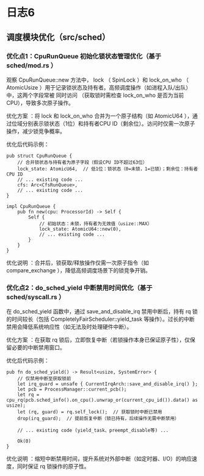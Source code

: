 # 日志6

## 调度模块优化（src/sched）

### 优化点1：CpuRunQueue 初始化锁状态管理优化（基于 sched/mod.rs ）

观察 CpuRunQueue::new 方法中， lock （ SpinLock ）和 lock_on_who （ AtomicUsize ）用于记录锁状态及持有者。高频调度操作（如进程入队/出队）中，这两个字段常被 同时访问 （获取锁时需检查 lock_on_who 是否为当前CPU），导致多次原子操作。 

优化方案 ：将 lock 和 lock_on_who 合并为一个原子结构（如 AtomicU64 ），通过位域分别表示锁状态（1位）和持有者CPU ID（剩余位）。访问时仅需一次原子操作，减少锁竞争概率。 

优化后代码示例：
~~~
pub struct CpuRunQueue {
    // 合并锁状态与持有者为原子字段（假设CPU ID不超过63位）
    lock_state: AtomicU64,  // 低1位：锁状态（0=未锁，1=已锁）；剩余位：持有者CPU ID
    // ... existing code ...
    cfs: Arc<CfsRunQueue>,
    // ... existing code ...
}

impl CpuRunQueue {
    pub fn new(cpu: ProcessorId) -> Self {
        Self {
            // 初始状态：未锁，持有者为无效值（usize::MAX）
            lock_state: AtomicU64::new(0),
            // ... existing code ...
        }
    }
}
~~~
优化说明 ：合并后，锁获取/释放操作仅需一次原子指令（如 compare_exchange ），降低高频调度场景下的锁竞争开销。

### 优化点2：do_sched_yield 中断禁用时间优化（基于 sched/syscall.rs ）

在 do_sched_yield 函数中，通过 save_and_disable_irq 禁用中断后，持有 rq 锁的时间较长（包括 CompletelyFairScheduler::yield_task 等操作）。过长的中断禁用会降低系统响应性（如无法及时处理硬件中断）。 

优化方案 ：在获取 rq 锁后，立即恢复中断（若锁操作本身已保证原子性），仅保留必要的中断禁用窗口。 

优化后代码示例：
~~~
pub fn do_sched_yield() -> Result<usize, SystemError> {
    // 仅禁用中断至获取锁前
    let irq_guard = unsafe { CurrentIrqArch::save_and_disable_irq() };
    let pcb = ProcessManager::current_pcb();
    let rq = cpu_rq(pcb.sched_info().on_cpu().unwrap_or(current_cpu_id()).data() as usize);
    let (rq, guard) = rq.self_lock();  // 获取锁时中断已禁用
    drop(irq_guard);  // 提前恢复中断（锁已持有，后续操作无需中断禁用）

    // ... existing code (yield_task、preempt_disable等) ...

    Ok(0)
}
~~~
优化说明 ：缩短中断禁用时间，提升系统对外部中断（如定时器、I/O）的响应速度，同时保证 rq 锁操作的原子性。
